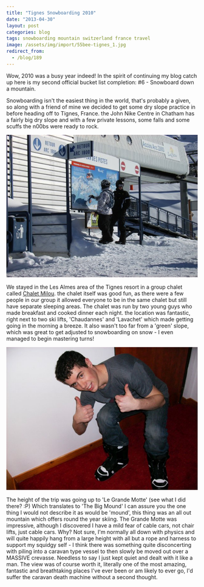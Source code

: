 ```yaml
---
title: "Tignes Snowboarding 2010"
date: "2013-04-30"
layout: post
categories: blog
tags: snowboarding mountain switzerland france travel
image: /assets/img/import/55bee-tignes_1.jpg
redirect_from:
  - /blog/189
---
```


Wow, 2010 was a busy year indeed! In the spirit of continuing my blog catch up here is my second official bucket list completion: #6 - Snowboard down a mountain.

Snowboarding isn't the easiest thing in the world, that's probably a given, so along with a friend of mine we decided to get some dry slope practice in before heading off to Tignes, France. the John Nike Centre in Chatham has a fairly big dry slope and with a few private lessons, some falls and some scuffs the n00bs were ready to rock.

![tignes_2](/assets/img/import//d1bc8-tignes_2.jpg)

We stayed in the Les Almes area of the Tignes resort in a group chalet called [Chalet Milou](http://www.tripadvisor.co.uk/Hotel_Review-g196714-d2071291-Reviews-Chalet_Milou-Tignes_Savoie_Rhone_Alpes.html). the chalet itself was good fun, as there were a few people in our group it allowed everyone to be in the same chalet but still have separate sleeping areas. The chalet was run by two young guys who made breakfast and cooked dinner each night. the location was fantastic, right next to two ski lifts, 'Chaudannes' and 'Lavachet' which made getting going in the morning a breeze. It also wasn't too far from a 'green' slope, which was great to get adjusted to snowboarding on snow - I even managed to begin mastering turns!

![tignes_3](/assets/img/import/be8be-tignes_3.jpg)

The height of the trip was going up to 'Le Grande Motte' (see what I did there? :P) Which translates to 'The Big Mound' I can assure you the one thing I would not describe it as would be 'mound', this thing was an all out mountain which offers round the year skiing. The Grande Motte was impressive, although I discovered I have a mild fear of cable cars, not chair lifts, just cable cars. Why? Not sure, I'm normally all down with physics and will quite happily hang from a large height with all but a rope and harness to support my squidgy self - I think there was something quite disconcerting with piling into a caravan type vessel to then slowly be moved out over a MASSIVE crevasse. Needless to say I just kept quiet and dealt with it like a man. The view was of course worth it, literally one of the most amazing, fantastic and breathtaking places I've ever been or am likely to ever go, I'd suffer the caravan death machine without a second thought.
